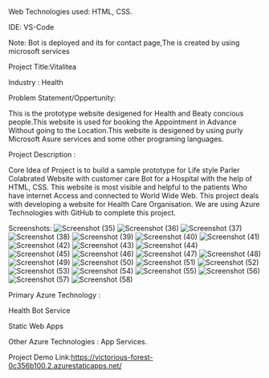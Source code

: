 Web Technologies used: HTML, CSS.

IDE: VS-Code

Note: Bot is deployed and its for contact page,The is created by using microsoft services

Project Title:Vitalitea

Industry : Health

Problem Statement/Oppertunity:

This is the prototype website desigened for Health and Beaty concious people.This website is used for booking the Appointment in Advance Without going to the Location.This website is desigened by using purly Microsoft Asure services and some other programing languages. 

Project Description :

Core Idea of Project is to build a sample prototype for Life style Parler Colabrated Website with customer care Bot for a Hospital with the help of HTML, CSS. This website is most visible and helpful to the patients Who have internet Access and connected to World Wide Web. This project deals with developing a website for Health Care Organisation. We are using Azure Technologies with GitHub to complete this project.

Screenshots:
![Screenshot (35)](https://user-images.githubusercontent.com/115976120/214538479-f66d1620-38ba-481c-8239-6ff4d0d4d8ff.png)
![Screenshot (36)](https://user-images.githubusercontent.com/115976120/214538493-87183c4b-fa90-43a1-8794-ab4c54f3f7ed.png)
![Screenshot (37)](https://user-images.githubusercontent.com/115976120/214538503-63be5350-4ecb-4268-93a5-47f239d48902.png)
![Screenshot (38)](https://user-images.githubusercontent.com/115976120/214538519-64309c39-68c8-4738-b985-bab9aef492ec.png)
![Screenshot (39)](https://user-images.githubusercontent.com/115976120/214538534-0d7ad493-1fa5-4958-aa73-ef4c072e95e7.png)
![Screenshot (40)](https://user-images.githubusercontent.com/115976120/214538553-6eb86dba-f98b-496b-b5f0-322e019e3ab4.png)
![Screenshot (41)](https://user-images.githubusercontent.com/115976120/214538583-84c9718d-8131-4c1a-86bd-fe257caa92c6.png)
![Screenshot (42)](https://user-images.githubusercontent.com/115976120/214538591-45c3fe75-c9b3-4b82-8c1a-cc3aea5259fb.png)
![Screenshot (43)](https://user-images.githubusercontent.com/115976120/214538600-dc6ec283-bbc5-4968-82dd-73f6d78656f3.png)
![Screenshot (44)](https://user-images.githubusercontent.com/115976120/214538610-36d7579b-e640-4963-b11e-5081d695c1e5.png)
![Screenshot (45)](https://user-images.githubusercontent.com/115976120/214538620-814b8f87-3f07-494a-b043-bc69f8d389ce.png)
![Screenshot (46)](https://user-images.githubusercontent.com/115976120/214538630-b79f0ca6-a452-4963-8e8a-ed417c8c3bcc.png)
![Screenshot (47)](https://user-images.githubusercontent.com/115976120/214538648-7237fa52-f082-4235-ae06-e6abfe3d0a7a.png)
![Screenshot (48)](https://user-images.githubusercontent.com/115976120/214538656-a0c12a90-f244-4228-83be-de3b603d1102.png)
![Screenshot (49)](https://user-images.githubusercontent.com/115976120/214538667-79239cce-ab46-43c5-be2c-61cda8f2134d.png)
![Screenshot (50)](https://user-images.githubusercontent.com/115976120/214538674-a69eda04-48fe-4107-9ec8-d7fa8437ab47.png)
![Screenshot (51)](https://user-images.githubusercontent.com/115976120/214538684-6b9c954b-4ea3-4bf6-9c06-9e36e2a4bffa.png)
![Screenshot (52)](https://user-images.githubusercontent.com/115976120/214538697-d013c9ee-eeae-487c-a9c0-2330f8458747.png)
![Screenshot (53)](https://user-images.githubusercontent.com/115976120/214538710-36224cf6-6601-4294-a344-ae9763039784.png)
![Screenshot (54)](https://user-images.githubusercontent.com/115976120/214538719-2bf17f28-8d8e-44d3-8e2f-12b3b0bb861f.png)
![Screenshot (55)](https://user-images.githubusercontent.com/115976120/214538727-932cf8f6-482d-4e27-b4c6-aafcc6d1b32e.png)
![Screenshot (56)](https://user-images.githubusercontent.com/115976120/214538732-7e27162e-f209-4b8e-a7e8-b4c26b6fd65f.png)
![Screenshot (57)](https://user-images.githubusercontent.com/115976120/214538738-02115d51-ff53-41c3-8029-2ae114629722.png)
![Screenshot (58)](https://user-images.githubusercontent.com/115976120/214538743-990791bc-00a6-41cb-a162-5bb5e728b8a9.png)

Primary Azure Technology :

Health Bot Service

Static Web Apps

Other Azure Technologies : App Services.

Project Demo Link:https://victorious-forest-0c356b100.2.azurestaticapps.net/
